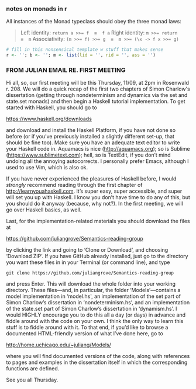 ### notes on monads in r 

All instances of the Monad typeclass should obey the three monad laws:
> Left identity:	 `return a >>= f  ≡  f a`
> Right identity:	 `m >>= return    ≡  m`
> Associativity:   `(m >>= f) >>= g  ≡  m >>= (\x -> f x >>= g)`


```r 
# fill in this nonsensical template w stuff that makes sense
r <- ''; b <- ''; m <- list(lid = '', rid = '', ass = '')
```






### FROM JULIAN EMAIL RE. FIRST MEETING 


Hi all,
so, our first meeting will be this Thursday, 11/09, at 2pm in Rosenwald r. 208. We will do a quick recap of the first two chapters of Simon Charlow's dissertation (getting through nondeterminism and dynamics via the set and state.set monads) and then begin a Haskell tutorial implementation. To get started with Haskell, you should go to

https://www.haskell.org/downloads

and download and install the Haskell Platform, if you have not done so before (or if you’ve previously installed a slightly different set-up, that should be fine too). Make sure you have an adequate text editor to write your Haskell code in. Aquamacs is nice (http://aquamacs.org); so is Sublime (https://www.sublimetext.com); hell, so is TextEdit, if you don’t mind undoing all the annoying autocorrects. I personally prefer Emacs, although I used to use Vim, which is also ok.

If you have never experienced the pleasures of Haskell before, I would *strongly* recommend reading through the first chapter of http://learnyouahaskell.com. It’s super easy, super accessible, and super will set you up with Haskell. I know you don’t have time to do any of this, but you should do it anyway (because, why not?). In the first meeting, we will go over Haskell basics, as well.

Last, for the implementation-related materials you should download the files at

https://github.com/juliangrove/Semantics-reading-group

by clicking the link and going to ‘Clone or Download’, and choosing ‘Download ZIP’. If you have GitHub already installed, just go to the directory you want these files in in your Terminal (or command line), and type

    git clone https://github.com/juliangrove/Semantics-reading-group

and press Enter. This will download the whole folder into your working directory. These files—and, in particular, the folder ‘Models’—contains a model implementation in ‘model.hs', an implementation of the set part of Simon Charlow’s dissertation in ‘nondeterminism.hs’, and an implementation of the state.set part of Simon Charlow’s dissertation in ‘dynamism.hs’. I would HIGHLY encourage you to do this all a day (or days) in advance and fiddle around with the code on your own. I think the only way to learn this stuff is to fiddle around with it. To that end, if you’d like to browse a documented HTML-friendly version of what I’ve done here, go to

http://home.uchicago.edu/~juliang/Models/

where you will find documented versions of the code, along with references to pages and examples in the dissertation itself in which the corresponding functions are defined.

See you all Thursday.


